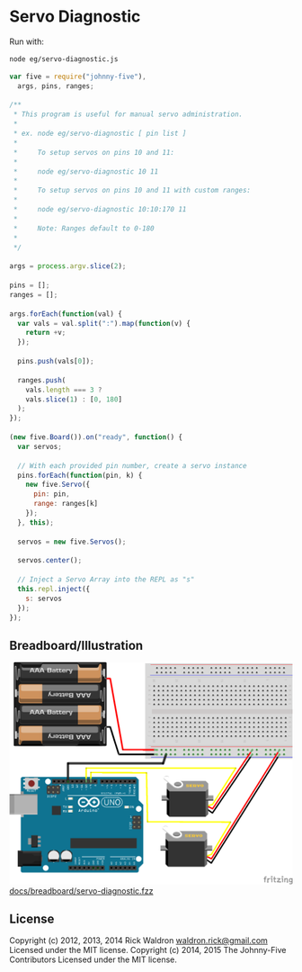 <!--remove-start-->
# Servo Diagnostic

Run with:
```bash
node eg/servo-diagnostic.js
```
<!--remove-end-->

```javascript
var five = require("johnny-five"),
  args, pins, ranges;

/**
 * This program is useful for manual servo administration.
 *
 * ex. node eg/servo-diagnostic [ pin list ]
 *
 *     To setup servos on pins 10 and 11:
 *
 *     node eg/servo-diagnostic 10 11
 *
 *     To setup servos on pins 10 and 11 with custom ranges:
 *
 *     node eg/servo-diagnostic 10:10:170 11
 *
 *     Note: Ranges default to 0-180
 *
 */

args = process.argv.slice(2);

pins = [];
ranges = [];

args.forEach(function(val) {
  var vals = val.split(":").map(function(v) {
    return +v;
  });

  pins.push(vals[0]);

  ranges.push(
    vals.length === 3 ?
    vals.slice(1) : [0, 180]
  );
});

(new five.Board()).on("ready", function() {
  var servos;

  // With each provided pin number, create a servo instance
  pins.forEach(function(pin, k) {
    new five.Servo({
      pin: pin,
      range: ranges[k]
    });
  }, this);

  servos = new five.Servos();

  servos.center();

  // Inject a Servo Array into the REPL as "s"
  this.repl.inject({
    s: servos
  });
});

```


## Breadboard/Illustration


![docs/breadboard/servo-diagnostic.png](breadboard/servo-diagnostic.png)
[docs/breadboard/servo-diagnostic.fzz](breadboard/servo-diagnostic.fzz)




<!--remove-start-->
## License
Copyright (c) 2012, 2013, 2014 Rick Waldron <waldron.rick@gmail.com>
Licensed under the MIT license.
Copyright (c) 2014, 2015 The Johnny-Five Contributors
Licensed under the MIT license.
<!--remove-end-->
